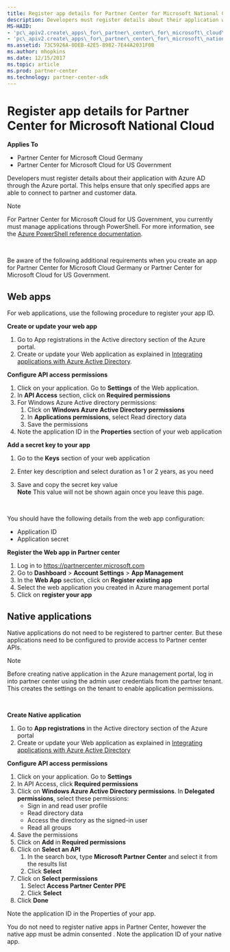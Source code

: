 ```yaml
---
title: Register app details for Partner Center for Microsoft National Cloud
description: Developers must register details about their application with Azure AD through the Azure portal. This helps ensure that only specified apps are able to connect to partner and customer data.
MS-HAID:
- 'pc\_apiv2.create\_apps\_for\_partner\_center\_for\_microsoft\_cloud\_germany'
- 'pc\_apiv2.create\_apps\_for\_partner\_center\_for\_microsoft\_national\_clouds'
ms.assetid: 73C5926A-0DEB-42E5-8982-7E44A2031F0B
ms.author: mhopkins
ms.date: 12/15/2017
ms.topic: article
ms.prod: partner-center
ms.technology: partner-center-sdk
---
```


# Register app details for Partner Center for Microsoft National Cloud


**Applies To**

-   Partner Center for Microsoft Cloud Germany
-   Partner Center for Microsoft Cloud for US Government

Developers must register details about their application with Azure AD through the Azure portal. This helps ensure that only specified apps are able to connect to partner and customer data.

>[!NOTE]
>For Partner Center for Microsoft Cloud for US Government, you currently must manage applications through PowerShell. For more information, see the [Azure PowerShell reference documentation](https://docs.microsoft.com/en-us/powershell/module/Azuread/?view=azureadps-2.0#applications).

 

Be aware of the following additional requirements when you create an app for Partner Center for Microsoft Cloud Germany or Partner Center for Microsoft Cloud for US Government.

## <span id="Web_apps"></span><span id="web_apps"></span><span id="WEB_APPS"></span>Web apps


For web applications, use the following procedure to register your app ID.

**Create or update your web app**

1.  Go to App registrations in the Active directory section of the Azure portal.
2.  Create or update your Web application as explained in [Integrating applications with Azure Active Directory](https://docs.microsoft.com/en-us/azure/active-directory/active-directory-app-registration).

**Configure API access permissions**

1.  Click on your application. Go to **Settings** of the Web application.
2.  In **API Access** section, click on **Required permissions**
3.  For Windows Azure Active directory permissions:
    1.  Click on **Windows Azure Active Directory permissions**
    2.  In **Applications permissions**, select Read directory data
    3.  Save the permissions
4.  Note the application ID in the **Properties** section of your web application

**Add a secret key to your app**

1.  Go to the **Keys** section of your web application
2.  Enter key description and select duration as 1 or 2 years, as you need
3.  Save and copy the secret key value         
    **Note** This value will not be shown again once you leave this page.

     

You should have the following details from the web app configuration:

-   Application ID
-   Application secret

**Register the Web app in Partner center**

1.  Log in to <https://partnercenter.microsoft.com>
2.  Go to **Dashboard** &gt; **Account Settings** &gt; **App Management**
3.  In the **Web App** section, click on **Register existing app**
4.  Select the web application you created in Azure management portal
5.  Click on **register your app**

## <span id="Native_applications_"></span><span id="native_applications_"></span><span id="NATIVE_APPLICATIONS_"></span>Native applications


Native applications do not need to be registered to partner center. But these applications need to be configured to provide access to Partner center APIs.

>[!NOTE]
>Before creating native application in the Azure management portal, log in into partner center using the admin user credentials from the partner tenant. This creates the settings on the tenant to enable application permissions.

 

**Create Native application**

1.  Go to **App registrations** in the Active directory section of the Azure portal
2.  Create or update your Web application as explained in [Integrating applications with Azure Active Directory](https://docs.microsoft.com/en-us/azure/active-directory/active-directory-app-registration)

**Configure API access permissions**

1.  Click on your application. Go to **Settings**
2.  In API Access, click **Required permissions**
3.  Click on **Windows Azure Active Directory permissions**. In **Delegated permissions**, select these permissions:
    -   Sign in and read user profile
    -   Read directory data
    -   Access the directory as the signed-in user
    -   Read all groups
4.  Save the permissions
5.  Click on **Add** in **Required permissions**
6.  Click on **Select an API**
    1.  In the search box, type **Microsoft Partner Center** and select it from the results list
    2.  Click **Select**
7.  Click on **Select permissions**
    1.  Select **Access Partner Center PPE**
    2.  Click **Select**
8.  Click **Done**

Note the application ID in the Properties of your app.

You do not need to register native apps in Partner Center, however the native app must be admin consented . Note the application ID of your native app.

 

 




